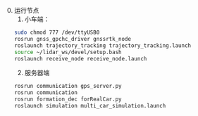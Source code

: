 0. 运行节点
   1. 小车端：
    ```bash
    sudo chmod 777 /dev/ttyUSB0
    rosrun gnss_gpchc_driver gnssrtk_node
    roslaunch trajectory_tracking trajectory_tracking.launch
    source ~/lidar_ws/devel/setup.bash
    roslaunch receive_node receive_node.launch
    ```
   2. 服务器端
    ```bash
    rosrun communication gps_server.py
    rosrun communication 
    rosrun formation_dec forRealCar.py
    roslaunch simulation multi_car_simulation.launch
    ```





